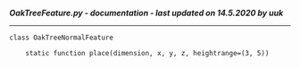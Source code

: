 ***OakTreeFeature.py - documentation - last updated on 14.5.2020 by uuk***
___

    class OakTreeNormalFeature

        static function place(dimension, x, y, z, heightrange=(3, 5))